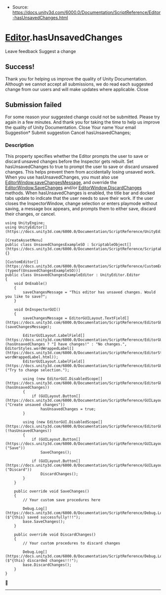 * Source: https://docs.unity3d.com/6000.0/Documentation/ScriptReference/Editor-hasUnsavedChanges.html

#  [Editor](https://docs.unity3d.com/6000.0/Documentation/ScriptReference/Editor.html).hasUnsavedChanges
Leave feedback
Suggest a change
## Success!
Thank you for helping us improve the quality of Unity Documentation. Although we cannot accept all submissions, we do read each suggested change from our users and will make updates where applicable.
Close
## Submission failed
For some reason your suggested change could not be submitted. Please <a>try again</a> in a few minutes. And thank you for taking the time to help us improve the quality of Unity Documentation.
Close
Your name Your email Suggestion* Submit suggestion
Cancel
hasUnsavedChanges; 
### Description
This property specifies whether the Editor prompts the user to save or discard unsaved changes before the Inspector gets rebuilt.
Set hasUnsavedChanges to true to prompt the user to save or discard unsaved changes. This helps prevent them from accidentally losing unsaved work. When you use hasUnsavedChanges, you must also use [EditorWindow.saveChangesMessage](https://docs.unity3d.com/6000.0/Documentation/ScriptReference/EditorWindow-saveChangesMessage.html), and override the [EditorWindow.SaveChanges](https://docs.unity3d.com/6000.0/Documentation/ScriptReference/EditorWindow.SaveChanges.html) and/or [EditorWindow.DiscardChanges](https://docs.unity3d.com/6000.0/Documentation/ScriptReference/EditorWindow.DiscardChanges.html) methods. When hasUnsavedChanges is enabled, the title bar and docked tabs update to indicate that the user needs to save their work. If the user closes the InspectorWindow, change selection or enters playmode without saving, a message box appears, and prompts them to either save, discard their changes, or cancel.
```
using UnityEngine;
using UnityEditor[](https://docs.unity3d.com/6000.0/Documentation/ScriptReference/UnityEditor.html);  
  
[CreateAssetMenu]
public class UnsavedChangesExampleSO : ScriptableObject[](https://docs.unity3d.com/6000.0/Documentation/ScriptReference/ScriptableObject.html)
{}  
  
[CustomEditor[](https://docs.unity3d.com/6000.0/Documentation/ScriptReference/CustomEditor.html)(typeof(UnsavedChangesExampleSO))]
public class UnsavedChangesExampleEditor : UnityEditor.Editor
{
    void OnEnable()
    {
        saveChangesMessage = "This editor has unsaved changes. Would you like to save?";
    }  
  
    void OnInspectorGUI()
    {
        saveChangesMessage = EditorGUILayout.TextField[](https://docs.unity3d.com/6000.0/Documentation/ScriptReference/EditorGUILayout.TextField.html)(saveChangesMessage);  
  
        EditorGUILayout.LabelField[](https://docs.unity3d.com/6000.0/Documentation/ScriptReference/EditorGUILayout.LabelField.html)(hasUnsavedChanges ? "I have changes!" : "No changes.", EditorStyles.wordWrappedLabel[](https://docs.unity3d.com/6000.0/Documentation/ScriptReference/EditorStyles-wordWrappedLabel.html));
        EditorGUILayout.LabelField[](https://docs.unity3d.com/6000.0/Documentation/ScriptReference/EditorGUILayout.LabelField.html)("Try to change selection.");  
  
        using (new EditorGUI.DisabledScope[](https://docs.unity3d.com/6000.0/Documentation/ScriptReference/EditorGUI.DisabledScope.html)(hasUnsavedChanges))
        {
            if (GUILayout.Button[](https://docs.unity3d.com/6000.0/Documentation/ScriptReference/GUILayout.Button.html)("Create unsaved changes"))
                hasUnsavedChanges = true;
        }  
  
        using (new EditorGUI.DisabledScope[](https://docs.unity3d.com/6000.0/Documentation/ScriptReference/EditorGUI.DisabledScope.html)(!hasUnsavedChanges))
        {
            if (GUILayout.Button[](https://docs.unity3d.com/6000.0/Documentation/ScriptReference/GUILayout.Button.html)("Save"))
                SaveChanges();  
  
            if (GUILayout.Button[](https://docs.unity3d.com/6000.0/Documentation/ScriptReference/GUILayout.Button.html)("Discard"))
                DiscardChanges();
        }
    }  
  
    public override void SaveChanges()
    {
        // Your custom save procedures here  
  
        Debug.Log[](https://docs.unity3d.com/6000.0/Documentation/ScriptReference/Debug.Log.html)($"{this} saved successfully!!!");
        base.SaveChanges();
    }  
  
    public override void DiscardChanges()
    {
        // Your custom procedures to discard changes  
  
        Debug.Log[](https://docs.unity3d.com/6000.0/Documentation/ScriptReference/Debug.Log.html)($"{this} discarded changes!!!");
        base.DiscardChanges();
    }
}

```

* * *
